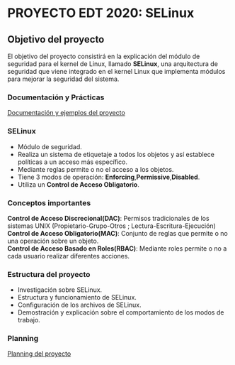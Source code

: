 # PROYECTO EDT 2020: SELinux

## Objetivo del proyecto

El objetivo del proyecto consistirá en la explicación del módulo de seguridad para el kernel de Linux, llamado **SELinux**, una arquitectura de seguridad que viene integrado en el kernel Linux que implementa módulos para mejorar la seguridad del sistema.

### Documentación y Prácticas

[Documentación y ejemplos del proyecto](./documentation/README.md)

### SELinux

+ Módulo de seguridad.
+ Realiza un sistema de etiquetaje a todos los objetos y así establece políticas a un acceso más específico.
+ Mediante reglas permite o no el acceso a los objetos.
+ Tiene 3 modos de operación: **Enforcing**,**Permissive**,**Disabled**.
+ Utiliza un **Control de Acceso Obligatorio**.

### Conceptos importantes

**Control de Acceso Discrecional(DAC)**: Permisos tradicionales de los sistemas UNIX (Propietario-Grupo-Otros ; Lectura-Escritura-Ejecución)  
**Control de Acceso Obligatorio(MAC)**: Conjunto de reglas que permite o no una operación sobre un objeto.  
**Control de Acceso Basado en Roles(RBAC)**: Mediante roles permite o no a cada usuario realizar diferentes acciones.

### Estructura del proyecto

+ Investigación sobre SELinux.
+ Estructura y funcionamiento de SELinux.
+ Configuración de los archivos de SELinux.
+ Demostración y explicación sobre el comportamiento de los modos de trabajo.

### Planning

[Planning del proyecto](./planificacion/planning.md)
